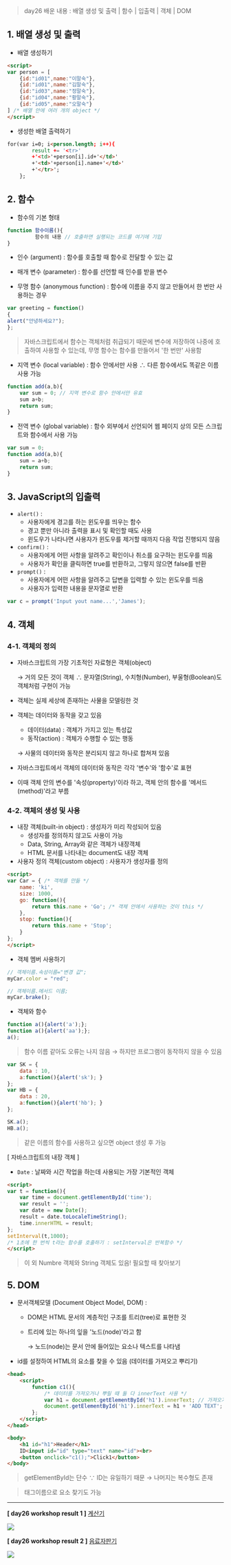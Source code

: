 > day26 배운 내용 : 배열 생성 및 출력 | 함수 | 입출력 | 객체 | DOM

## 1. 배열 생성 및 출력

- 배열 생성하기

```html
<script>
var person = [
	{id:"id01",name:"이말숙"},
	{id:"id01",name:"김말숙"},
	{id:"id03",name:"정말숙"},
	{id:"id04",name:"황말숙"},
	{id:"id05",name:"오말숙"}
] /* 배열 안에 여러 개의 object */
</script>
```

- 생성한 배열 출력하기

```html
for(var i=0; i<person.length; i++){
		result += '<tr>'
		+'<td>'+person[i].id+'</td>'
		+'<td>'+person[i].name+'</td>'
		+'</tr>';
	};
```



## 2. 함수

- 함수의 기본 형태

```javascript
function 함수이름(){
         함수의 내용 // 호출하면 실행되는 코드를 여기에 기입
}
```

- 인수 (argument) : 함수를 호출할 때 함수로 전달할 수 있는 값
- 매개 변수 (parameter) : 함수를 선언할 때 인수를 받을 변수

- 무명 함수 (anonymous function) : 함수에 이름을 주지 않고 만들어서 한 번만 사용하는 경우

```javascript
var greeting = function()
{
alert("안녕하세요?");
};
```

> 자바스크립트에서 함수는 객체처럼 취급되기 때문에 변수에 저장하여 나중에 호출하여 사용할 수 있는데,    무명 함수는 함수를 만들어서 '한 번만' 사용함

- 지역 변수 (local variable) : 함수 안에서만 사용 ∴ 다른 함수에서도 똑같은 이름 사용 가능

``` javascript
function add(a,b){
    var sum = 0; // 지역 변수로 함수 안에서만 유효
    sum a+b;
    return sum;
}
```

- 전역 변수 (global variable) : 함수 외부에서 선언되어 웹 페이지 상의 모든 스크립트와 함수에서 사용 가능 

```javascript
var sum = 0;
function add(a,b){
    sum = a+b;
    return sum;
}
```



## 3. JavaScript의 입출력

- `alert()` :
  - 사용자에게 경고를 하는 윈도우를 띄우는 함수
  - 경고 뿐만 아니라 출력을 표시 및 확인할 때도 사용
  - 윈도우가 나타나면 사용자가 윈도우를 제거할 때까지 다음 작업 진행되지 않음
- `confirm()` :
  - 사용자에게 어떤 사항을 알려주고 확인이나 취소를 요구하는 윈도우를 띄움
  - 사용자가 확인을 클릭하면 true를 반환하고, 그렇지 않으면 false를 반환
- `prompt()` : 
  - 사용자에게 어떤 사항을 알려주고 답변을 입력할 수 있는 윈도우를 띄옴
  - 사용자가 입력한 내용을 문자열로 반환

```javascript
var c = prompt('Input yout name...','James');
```



## 4. 객체

### 4-1. 객체의 정의

- 자바스크립트의 가장 기초적인 자료형은 객체(object)

  → 거의 모든 것이 객체 ∴ 문자열(String), 수치형(Number), 부울형(Boolean)도 객체처럼 구현이 가능

- 객체는 실제 세상에 존재하는 사물을 모델링한 것

- 객체는 데이터와 동작을 갖고 있음

  - 데이터(data) : 객체가 가지고 있는 특성값
  - 동작(action) : 객체가 수행할 수 있는 행동

  → 사물의 데이터와 동작은 분리되지 않고 하나로 합쳐져 있음

- 자바스크립트에서 객체의 데이터와 동작은 각각 '변수'와 '함수'로 표현

- 이때 객체 안의 변수를 '속성(property)'이라 하고, 객체 안의 함수를 '메서드(method)'라고 부름

### 4-2. 객체의 생성 및 사용

- 내장 객체(built-in object) : 생성자가 미리 작성되어 있음
  - 생성자를 정의하지 않고도 사용이 가능
  - Data, String, Array와 같은 객체가 내장객체
  - HTML 문서를 나타내는 document도 내장 객체
- 사용자 정의 객체(custom object) : 사용자가 생성자를 정의

```html
<script>
var Car = { /* 객체를 만듦 */
	name: 'ki',
	size: 1000,
	go: function(){
		return this.name + 'Go'; /* 객체 안에서 사용하는 것이 this */
	},
	stop: function(){
		return this.name + 'Stop';
	}
};
</script>
```

- 객체 멤버 사용하기

```javascript
// 객체이름.속성이름="변경 값";
myCar.color = "red";

// 객체이름.메서드 이름;
myCar.brake();
```

- 객체와 함수

```javascript
function a(){alert('a');};
function a(){alert('aa');};
a(); 
```

> 함수 이름 같아도 오류는 나지 않음 → 하지만 프로그램이 동작하지 않을 수 있음

```javascript
var SK = {
	data : 10,
	a:function(){alert('sk'); }
};
var HB = {
	data : 20,
	a:function(){alert('hb'); }
};

SK.a();
HB.a();
```

> 같은 이름의 함수를 사용하고 싶으면 object 생성 후 가능

[ 자바스크립트의 내장 객체 ] 

- `Date` : 날짜와 시간 작업을 하는데 사용되는 가장 기본적인 객체

```html
<script>
var t = function(){
	var time = document.getElementById('time');
	var result = '';
	var date = new Date();
	result = date.toLocaleTimeString();
	time.innerHTML = result;
};
setInterval(t,1000); 
/* 1초에 한 번씩 t라는 함수를 호출하기 : setInterval은 반복함수 */
</script>
```

> 이 외 Numbre 객체와 String 객체도 있음! 필요할 때 찾아보기

## 5. DOM

- 문서객체모델 (Document Object Model, DOM) :

  - DOM은 HTML 문서의 계층적인 구조를 트리(tree)로 표현한 것

  - 트리에 있는 하나의 잎을 '노드(node)'라고 함 

    → 노드(node)는 문서 안에 들어있는 요소나 텍스트를 나타냄

- id를 설정하여 HTML의 요소를 찾을 수 있음 (데이터를 가져오고 뿌리기)

```html
<head>
    <script>
        function c1(){
            /* 데이터를 가져오거나 뿌릴 때 둘 다 innerText 사용 */
            var h1 = document.getElementById('h1').innerText; // 가져오기
            document.getElementById('h1').innerText = h1 + 'ADD TEXT'; // 뿌리기
        };
    </script>
</head>

<body>
    <h1 id="h1">Header</h1>
    ID<input id="id" type="text" name="id"><br>
    <button onclick="c1();">Click1</button>
</body>
```

> getElementById는 단수 ∵ ID는 유일하기 때문 → 나머지는 복수형도 존재

> 태그이름으로 요소 찾기도 가능

-----------------------------------------------------------------------------------------------------------------------

**[ day26 workshop result 1 ]** [계산기](https://github.com/xuansohx/TIL/blob/master/%EC%8B%A4%EC%8A%B5%EC%BD%94%EB%93%9C/web/cal.html) 

![](../Image/Result/workshop/Web/calculator.JPG)

**[ day26 workshop result 2 ]** [음료자판기](https://github.com/xuansohx/TIL/blob/master/%EC%8B%A4%EC%8A%B5%EC%BD%94%EB%93%9C/web/machine.html)

![](../Image/Result/workshop/Web/machine.JPG)

